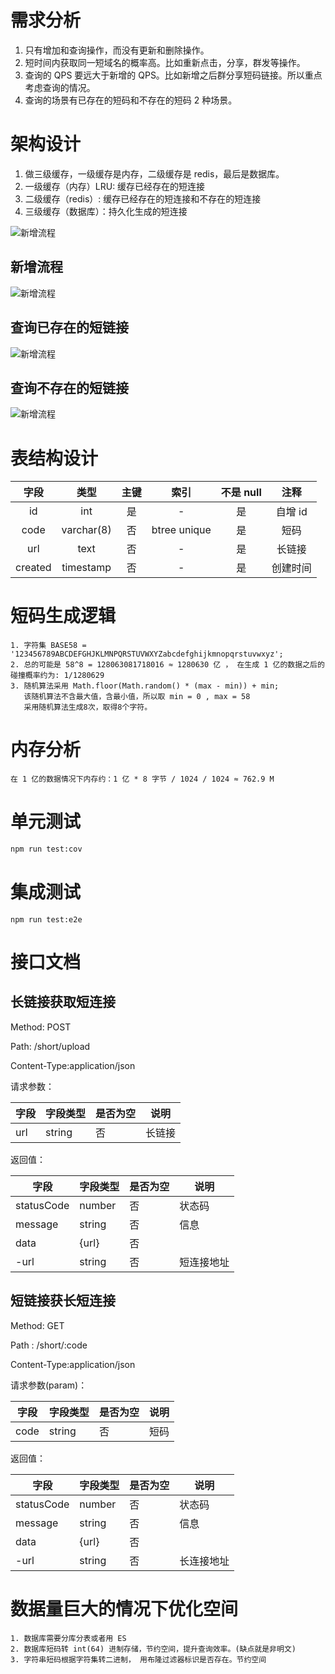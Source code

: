 # 需求分析

1. 只有增加和查询操作，而没有更新和删除操作。
2. 短时间内获取同一短域名的概率高。比如重新点击，分享，群发等操作。
3. 查询的 QPS 要远大于新增的 QPS。比如新增之后群分享短码链接。所以重点考虑查询的情况。
4. 查询的场景有已存在的短码和不存在的短码 2 种场景。

# 架构设计

1. 做三级缓存，一级缓存是内存，二级缓存是 redis，最后是数据库。
2. 一级缓存（内存）LRU: 缓存已经存在的短连接
3. 二级缓存（redis）: 缓存已经存在的短连接和不存在的短连接
4. 三级缓存（数据库）：持久化生成的短连接

![新增流程](./doc/static/%E6%9E%B6%E6%9E%84%E8%AE%BE%E8%AE%A1%E5%9B%BE.png)

## 新增流程

![新增流程](./doc/static/%E6%B7%BB%E5%8A%A0%E6%97%B6%E5%BA%8F%E5%9B%BE.jpg)

## 查询已存在的短链接

![新增流程](./doc/static/%E6%9F%A5%E8%AF%A2%E5%B7%B2%E5%AD%98%E5%9C%A8.jpg)

## 查询不存在的短链接

![新增流程](./doc/static/%E6%9F%A5%E8%AF%A2%E4%B8%8D%E5%AD%98%E5%9C%A8.jpg)

# 表结构设计

|  字段   |    类型    | 主键 |     索引     | 不是 null |   注释   |
| :-----: | :--------: | :--: | :----------: | :-------: | :------: |
|   id    |    int     |  是  |      -       |    是     | 自增 id  |
|  code   | varchar(8) |  否  | btree unique |    是     |   短码   |
|   url   |    text    |  否  |      -       |    是     |  长链接  |
| created | timestamp  |  否  |      -       |    是     | 创建时间 |

# 短码生成逻辑

```
1. 字符集 BASE58 = '123456789ABCDEFGHJKLMNPQRSTUVWXYZabcdefghijkmnopqrstuvwxyz';
2. 总的可能是 58^8 = 128063081718016 ≈ 1280630 亿 ， 在生成 1 亿的数据之后的碰撞概率约为: 1/1280629
3. 随机算法采用 Math.floor(Math.random() * (max - min)) + min;
   该随机算法不含最大值，含最小值，所以取 min = 0 , max = 58
   采用随机算法生成8次，取得8个字符。
```

# 内存分析

```
在 1 亿的数据情况下内存约：1 亿 * 8 字节 / 1024 / 1024 ≈ 762.9 M
```

# 单元测试

```bash
npm run test:cov
```

# 集成测试

```
npm run test:e2e
```

# 接口文档

## 长链接获取短连接

Method: POST

Path: /short/upload

Content-Type:application/json

请求参数：

| 字段 | 字段类型 | 是否为空 | 说明   |
| ---- | -------- | -------- | ------ |
| url  | string   | 否       | 长链接 |

返回值：

| 字段       | 字段类型 | 是否为空 | 说明       |
| ---------- | -------- | -------- | ---------- |
| statusCode | number   | 否       | 状态码     |
| message    | string   | 否       | 信息       |
| data       | {url}    | 否       |            |
| -url       | string   | 否       | 短连接地址 |

## 短链接获长短连接

Method: GET

Path : /short/:code

Content-Type:application/json

请求参数(param)：

| 字段 | 字段类型 | 是否为空 | 说明 |
| ---- | -------- | -------- | ---- |
| code | string   | 否       | 短码 |

返回值：

| 字段       | 字段类型 | 是否为空 | 说明       |
| ---------- | -------- | -------- | ---------- |
| statusCode | number   | 否       | 状态码     |
| message    | string   | 否       | 信息       |
| data       | {url}    | 否       |            |
| -url       | string   | 否       | 长连接地址 |

# 数据量巨大的情况下优化空间

```
1. 数据库需要分库分表或者用 ES
2. 数据库短码转 int(64) 进制存储，节约空间，提升查询效率。(缺点就是非明文)
3. 字符串短码根据字符集转二进制， 用布隆过滤器标识是否存在。节约空间
```
